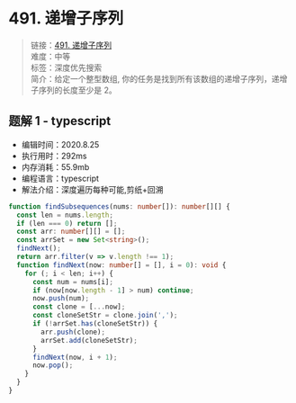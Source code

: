 # 491. 递增子序列

> 链接：[491. 递增子序列](https://leetcode-cn.com/problems/increasing-subsequences/)  
> 难度：中等  
> 标签：深度优先搜索  
> 简介：给定一个整型数组, 你的任务是找到所有该数组的递增子序列，递增子序列的长度至少是 2。

## 题解 1 - typescript

- 编辑时间：2020.8.25
- 执行用时：292ms
- 内存消耗：55.9mb
- 编程语言：typescript
- 解法介绍：深度遍历每种可能,剪纸+回溯

```typescript
function findSubsequences(nums: number[]): number[][] {
  const len = nums.length;
  if (len === 0) return [];
  const arr: number[][] = [];
  const arrSet = new Set<string>();
  findNext();
  return arr.filter(v => v.length !== 1);
  function findNext(now: number[] = [], i = 0): void {
    for (; i < len; i++) {
      const num = nums[i];
      if (now[now.length - 1] > num) continue;
      now.push(num);
      const clone = [...now];
      const cloneSetStr = clone.join(',');
      if (!arrSet.has(cloneSetStr)) {
        arr.push(clone);
        arrSet.add(cloneSetStr);
      }
      findNext(now, i + 1);
      now.pop();
    }
  }
}
```
